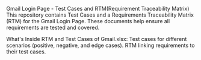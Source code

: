 Gmail Login Page - Test Cases and RTM(Requirement Traceability Matrix)
This repository contains Test Cases and a Requirements Traceability Matrix (RTM) for the Gmail Login Page. These documents help ensure all requirements are tested and covered.

What's Inside
RTM and Test Cases of Gmail.xlsx:
Test cases for different scenarios (positive, negative, and edge cases).
RTM linking requirements to their test cases.

